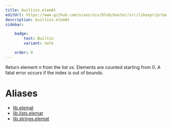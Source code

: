 ```yaml
---
title: builtins.elemAt
editUrl: https://www.github.com/nixos/nix/blob/master/src/libexpr/primops.cc
description: builtins.elemAt
sidebar:

    badge:
        text: Builtin
        variant: note

    order: 0
---
```


Return element *n* from the list *xs*. Elements are counted starting
from 0. A fatal error occurs if the index is out of bounds.


# Aliases

- [lib.elemat](/nix-doc-comments/reference/lib/lib-elemat)
- [lib.lists.elemat](/nix-doc-comments/reference/lib/lists/lib-lists-elemat)
- [lib.strings.elemat](/nix-doc-comments/reference/lib/strings/lib-strings-elemat)


